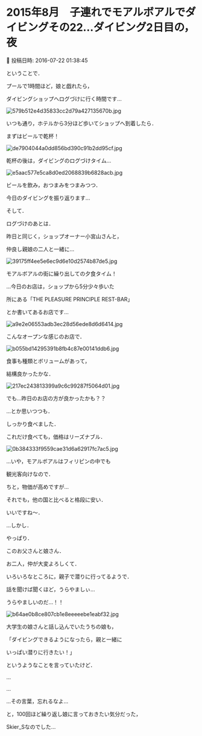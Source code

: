 # 2015年8月　子連れでモアルボアルでダイビングその22…ダイビング2日目の，夜

📅 投稿日時: 2016-07-22 01:38:45

ということで．


プールで1時間ほど，娘と戯れたら，


ダイビングショップへログづけに行く時間です…




![579b512e4d35833cc2d79a427135670b.jpg](images/579b512e4d35833cc2d79a427135670b.jpg)




いつも通り，ホテルから3分ほど歩いてショップへ到着したら．


まずはビールで乾杯！




![de7904044a0dd856bd390c91b2dd95cf.jpg](images/de7904044a0dd856bd390c91b2dd95cf.jpg)




乾杯の後は，ダイビングのログづけタイム…




![e5aac577e5ca8d0ed2068839b6828acb.jpg](images/e5aac577e5ca8d0ed2068839b6828acb.jpg)




ビールを飲み，おつまみをつまみつつ．


今日のダイビングを振り返ります…





そして．


ログづけのあとは．


昨日と同じく，ショップオーナー小宮山さんと，


仲良し親娘の二人と一緒に…




![39175ff4ee5e6ec9d6e10d2574b87de5.jpg](images/39175ff4ee5e6ec9d6e10d2574b87de5.jpg)




モアルボアルの街に繰り出しての夕食タイム！





…今日のお店は，ショップから5分少々歩いた


所にある「THE PLEASURE PRINCIPLE REST-BAR」


とか書いてあるお店です…




![a9e2e06553adb3ec28d56ede8d6d6414.jpg](images/a9e2e06553adb3ec28d56ede8d6d6414.jpg)




こんなオープンな感じのお店で．




![b055bd14295391b8fb4c87e00141ddb6.jpg](images/b055bd14295391b8fb4c87e00141ddb6.jpg)




食事も種類とボリュームがあって，


結構良かったかな．




![217ec243813399a9c6c99287f5064d01.jpg](images/217ec243813399a9c6c99287f5064d01.jpg)




でも…昨日のお店の方が良かったかも？？





…とか思いつつも．


しっかり食べました．


これだけ食べても，価格はリーズナブル．




![0b384333f9559cae31d6a62917fc7ac5.jpg](images/0b384333f9559cae31d6a62917fc7ac5.jpg)




…いや，モアルボアルはフィリピンの中でも


観光客向けなので．


ちと，物価が高めですが…


それでも，他の国と比べると格段に安い．


いいですね～．





…しかし．


やっぱり．


このお父さんと娘さん．


お二人，仲が大変よろしくて．


いろいろなところに，親子で潜りに行ってるようで．


話を聞けば聞くほど，うらやましぃ…


うらやましいのだ…！！




![b64ae0b8ce807cb1e8eeeeebe1eabf32.jpg](images/b64ae0b8ce807cb1e8eeeeebe1eabf32.jpg)




大学生の娘さんと話し込んでいたうちの娘も，


「ダイビングできるようになったら，親と一緒に


いっぱい潜りに行きたい！」


というようなことを言っていたけど．


…


…


…その言葉，忘れるなよ…





と，100回ほど繰り返し娘に言っておきたい気分だった，


Skier_Sなのでした…
